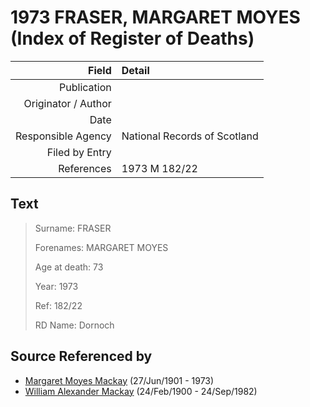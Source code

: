 ﻿---
layout: page
permalink: /sources/s95947862
---

# 1973 FRASER, MARGARET MOYES (Index of Register of Deaths)

Field | Detail
---:|:---
Publication | 
Originator / Author | 
Date | 
Responsible Agency | National Records of Scotland
Filed by Entry | 
References | 1973 M 182/22

## Text

> Surname: FRASER
>
> Forenames: MARGARET MOYES
>
> Age at death: 73
>
> Year: 1973
>
> Ref: 182/22
>
> RD Name: Dornoch
>

## Source Referenced by

* [Margaret Moyes Mackay](../people/@178005@-margaret-moyes-mackay-b1901-6-27-d1973.md) (27/Jun/1901 - 1973)
* [William Alexander Mackay](../people/@9383584@-william-alexander-mackay-b1900-2-24-d1982-9-24.md) (24/Feb/1900 - 24/Sep/1982)
